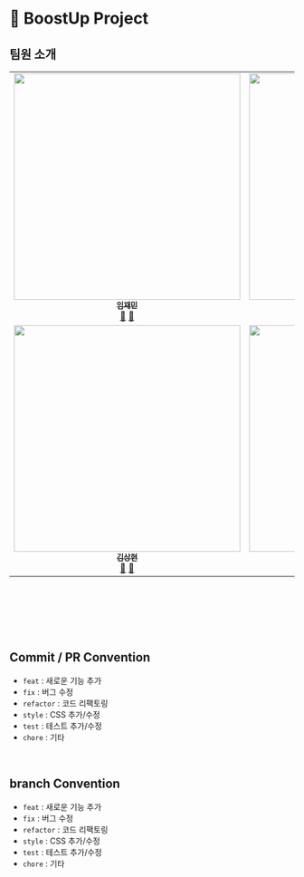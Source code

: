 # 🚀 BoostUp Project
## 팀원 소개

<!-- ALL-CONTRIBUTORS-LIST:START - Do not remove or modify this section -->
<!-- prettier-ignore-start -->
<!-- markdownlint-disable -->
<table>
  <tbody>
    <tr>
      <td align="center"><a href="https://github.com/LimJaeminZ"><img src="https://user-images.githubusercontent.com/96826217/207522331-6c49b2ed-c7a9-45df-9e9d-c2442f5307de.jpg" width="400px;" alt=""/><br /><sub><b>임재민</b></sub></a><br /><a href="https://github.com/boostup-project/boostup-project/commits?author=LimJaeminZ" title="Documentation">📖</a> <a href="https://github.com/boostup-project/boostup-project/pulls?q=is%3Apr+author%3ALimJaeminZ" title="Pull Requests">🏡</a></td>           
      <td align="center"><a href="https://github.com/Quartz614"><img src="https://user-images.githubusercontent.com/96826217/207523159-7ac7ebf8-1e77-4f11-b1f4-b25f8a53125f.jpeg" width="400px;" alt=""/><br /><sub><b>주석영</b></sub></a><br /><a href="https://github.com/boostup-project/boostup-project/commits?author=Quartz614" title="Documentation">📖</a> <a href="https://github.com/boostup-project/boostup-project/pulls?q=is%3Apr+author%3AQuartz614" title="Pull Requests">🏡</a></td>           
      <td align="center"><a href="https://github.com/Mozzi327"><img src="https://user-images.githubusercontent.com/96826217/207523663-38ca521d-cb3e-4510-a010-6eb411d5d557.png" width="400px;" alt=""/><br /><sub><b>조경민</b></sub></a><br /><a href="https://github.com/boostup-project/boostup-project/commits?author=Mozzi327" title="Documentation">📖</a> <a href="https://github.com/boostup-project/boostup-project/pulls?q=is%3Apr+author%3AMozzi327" title="Pull Requests">🏡</a></td>          
      <td align="center"><a href="https://github.com/LeeGoh"><img src="https://user-images.githubusercontent.com/96826217/207792292-34598bae-eaa1-49b9-93c6-6d45aaf94c60.jpg" width="400px;" alt=""/><br /><sub><b>
이규리</b></sub></a><br /><a href="https://github.com/boostup-project/boostup-project/commits?author=LeeGoh" title="Documentation">📖</a> <a href="https://github.com/boostup-project/boostup-project/pulls?q=is%3Apr+author%3ALeeGoh" title="Pull Requests">🏡</a></td>
    </tr>  
    <tr>
      <td align="center"><a href="https://github.com/headring"><img src="https://user-images.githubusercontent.com/96826217/207904534-1b51be90-97d4-42b6-af66-c06c06c4aad7.jpg" width="400px;" alt=""/><br /><sub><b>김상현</b></sub></a><br /><a href="https://github.com/boostup-project/boostup-project/commits?author=headring" title="Documentation">📖</a> <a href="https://github.com/boostup-project/boostup-project/pulls?q=is%3Apr+author%3Aheadring" title="Pull Requests">🏡</a></td>      
      <td align="center"><a href="https://github.com/skynotlimit"><img src="https://user-images.githubusercontent.com/96826217/208035141-339ad699-3832-43be-b271-4ce62c1d18e9.jpg" width="400px;" alt=""/><br /><sub><b>
정하늘</b></sub></a><br /><a href="https://github.com/boostup-project/boostup-project/commits?author=skynotlimit" title="Documentation">📖</a> <a href="https://github.com/boostup-project/boostup-project/pulls?q=is%3Apr+author%3Askynotlimit" title="Pull Requests">🏡</a></td>
      <td align="center"><a href="https://github.com/hun0613"><img src="https://user-images.githubusercontent.com/96826217/208045253-b965dd66-1409-4886-b92a-28de96ca7a0c.png" width="400px;" alt=""/><br /><sub><b>박성훈</b></sub></a><br /><a href="https://github.com/boostup-project/boostup-project/commits?author=hun0613" title="Documentation">📖</a> <a href="https://github.com/boostup-project/boostup-project/pulls?q=is%3Apr+author%3Ahun0613" title="Pull Requests">🏡</a></td>
       <td align="center"><a href="https://github.com/roin09"><img src="https://user-images.githubusercontent.com/96826217/208049822-676e9127-fe7b-4e25-af34-8e84d69ee1d0.jpg" width="400px;" alt=""/><br /><sub><b>김다혜</b></sub></a><br /><a href="https://github.com/boostup-project/boostup-project/commits?author=roin09" title="Documentation">📖</a> <a href="https://github.com/boostup-project/boostup-project/pulls?q=is%3Apr+author%3Aroin09" title="Pull Requests">🏡</a></td>
    </tr>
  </tbody>
</table>

<!-- markdownlint-restore -->
<!-- prettier-ignore-end -->

<!-- ALL-CONTRIBUTORS-LIST:END -->

<br><br><br><br>
<br>

## Commit / PR Convention
- `feat` : 새로운 기능 추가
- `fix` : 버그 수정
- `refactor` : 코드 리팩토링
- `style` : CSS 추가/수정
- `test` : 테스트 추가/수정
- `chore` : 기타

<br>

## branch Convention
- `feat` : 새로운 기능 추가
- `fix` : 버그 수정
- `refactor` : 코드 리팩토링
- `style` : CSS 추가/수정
- `test` : 테스트 추가/수정
- `chore` : 기타
